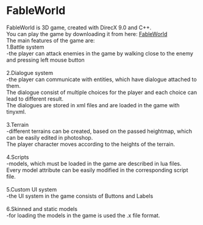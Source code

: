 FableWorld
==========

FableWorld is 3D game, created with DirecX 9.0 and C++.<br />
You can play the game by downloading it from here: <a href="https://www.dropbox.com/s/v3altwtltjt1vq3/FableWorld.zip" target="_blank">FableWorld</a><br/>
The main features of the game are:<br />
  1.Battle system<br />
  -the player can attack enemies in the game by walking close to the enemy and pressing left mouse button<br /><br />
  2.Dialogue system<br />
  -the player can communicate with entities, which have dialogue attached to them.<br />
  The dialogue consist of multiple choices for the player and each choice can lead to different result.<br />
  The dialogues are stored in xml files and are loaded in the game with tinyxml.<br /><br />
  3.Terrain<br />
  -different terrains can be created, based on the passed heightmap, which can be easily edited in photoshop.<br />
  The player character moves according to the heights of the terrain.<br /><br />
  4.Scripts<br />
  -models, which must be loaded in the game are described in lua files.<br /> 
  Every model attribute can be easily modified in the corresponding script file.<br /><br />
  5.Custom UI system<br />
  -the UI system in the game consists of Buttons and Labels<br /><br />
  6.Skinned and static models<br />
  -for loading the models in the game is used the .x file format.
